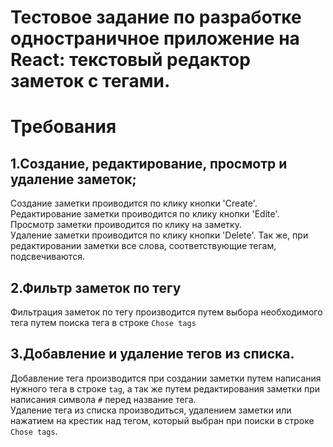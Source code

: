 # Тестовое задание по разработке одностраничное приложение на React: текстовый редактор заметок с тегами.
# Требования
## 1.Создание, редактирование, просмотр и удаление заметок;
Создание заметки проиводится по клику кнопки 'Create'.\
Редактирование заметки проиводится по клику кнопки 'Edite'.\
Просмотр заметки проиводится по клику на заметку.\
Удаление заметки проиводится по клику кнопки 'Delete'.
Так же, при редактировании заметки все слова, соответствующие тегам,  подсвечиваются.

## 2.Фильтр заметок по тегу

Фильтрация заметок по тегу производится путем выбора необходимого тега путем поиска  тега в строке `Chose tags`


## 3.Добавление и удаление тегов из списка.

Добавление тега производится при создании заметки путем написания нужного тега в строке `tag`, а так же путем редактирования заметки при написания символа `#` перед название тега.\
Удаление тега из списка производиться, удалением заметки или нажатием на крестик над тегом, который выбран при поиски в строке `Chose tags`.


